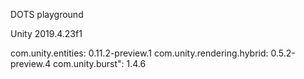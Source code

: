 DOTS playground

Unity 2019.4.23f1

com.unity.entities: 0.11.2-preview.1
com.unity.rendering.hybrid: 0.5.2-preview.4
com.unity.burst": 1.4.6